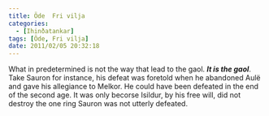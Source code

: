 ```yaml
---
title: Öde  Fri vilja
categories:
  - [Ihinðatankar]
tags: [Öde, Fri vilja]
date: 2011/02/05 20:32:18
---
```

What in predetermined is not the way that lead to the gaol. _**It is the gaol**_. Take Sauron for instance, his defeat was foretold when he abandoned Aulë and gave his allegiance to Melkor. He could have been defeated in the end of the second age. It was only becorse Isildur, by his free will, did not destroy the one ring Sauron was not utterly defeated.
